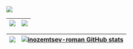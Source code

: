 <img src="http://github-profile-summary-cards.vercel.app/api/cards/profile-details?username=inozemtsev-roman&theme=github_dark" />

|![](http://github-profile-summary-cards.vercel.app/api/cards/most-commit-language?username=inozemtsev-roman&theme=github_dark) |![](http://github-profile-summary-cards.vercel.app/api/cards/productive-time?username=inozemtsev-roman&theme=github_dark&utcOffset=8) |
|----|----|

|![](http://github-profile-summary-cards.vercel.app/api/cards/stats?username=inozemtsev-roman&theme=github_dark)|[![inozemtsev-roman GitHub stats](https://github-readme-stats.vercel.app/api?username=inozemtsev-roman&show_icons=true&bg_color=00000000&count_private=true)](https://github.com/inozemtsev-roman/inozemtsev-roman)|
|----|----|

